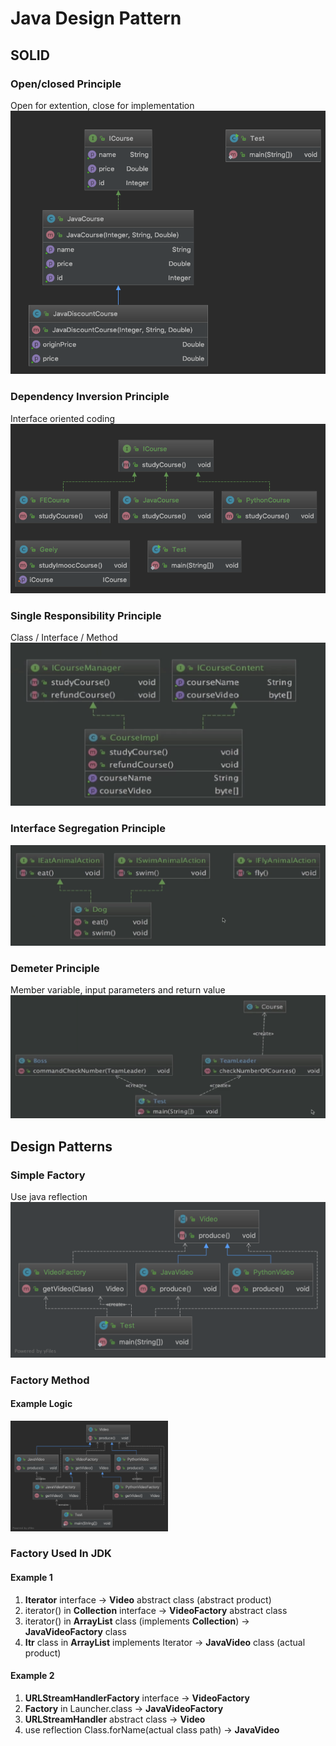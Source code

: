 # Java Design Pattern
## SOLID
### Open/closed Principle
Open for extention, close for implementation
![](https://github.com/yuhaolu1994/java-design-pattern-practice/blob/master/src/main/resources/art/open-close.png)
### Dependency Inversion Principle
Interface oriented coding
![](https://github.com/yuhaolu1994/java-design-pattern-practice/blob/master/src/main/resources/art/dependency-inversion.png)
### Single Responsibility Principle
Class / Interface / Method
![](https://github.com/yuhaolu1994/java-design-pattern-practice/blob/master/src/main/resources/art/single-responsibility.png)
### Interface Segregation Principle
![](https://github.com/yuhaolu1994/java-design-pattern-practice/blob/master/src/main/resources/art/interface-segregation.png)
### Demeter Principle
Member variable, input parameters and return value
![](https://github.com/yuhaolu1994/java-design-pattern-practice/blob/master/src/main/resources/art/demeter.png)
## Design Patterns
### Simple Factory
Use java reflection
![](https://github.com/yuhaolu1994/java-design-pattern-practice/blob/master/src/main/resources/art/simplefactory.png)
### Factory Method
#### Example Logic
<img src="https://github.com/yuhaolu1994/java-design-pattern-practice/blob/master/src/main/resources/art/factorymethod.png" width="50%" height="50%"></br>
### Factory Used In JDK
#### Example 1
1. **Iterator** interface -> **Video** abstract class (abstract product)
2. iterator() in **Collection** interface -> **VideoFactory** abstract class
3. iterator() in **ArrayList** class (implements **Collection**) -> **JavaVideoFactory** class
4. **Itr** class in **ArrayList** implements Iterator -> **JavaVideo** class (actual product)
#### Example 2
1. **URLStreamHandlerFactory** interface -> **VideoFactory**
2. **Factory** in Launcher.class -> **JavaVideoFactory**
3. **URLStreamHandler** abstract class -> **Video**
4. use reflection Class.forName(actual class path) -> **JavaVideo**
